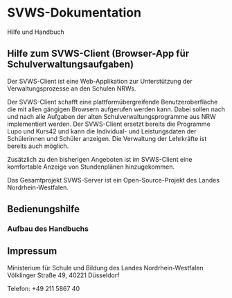 # SVWS-Dokumentation
Hilfe und Handbuch

## Hilfe zum SVWS-Client (Browser-App für Schulverwaltungsaufgaben) 

Der SVWS-Client ist eine Web-Applikation zur Unterstützung der Verwaltungsprozesse an den Schulen NRWs.  

Der SVWS-Client schafft eine plattformübergreifende Benutzeroberfläche die mit allen gängigen Browsern aufgerufen werden kann.
Dabei sollen nach und nach alle Aufgaben der alten Schulverwaltungsprogramme aus NRW implementiert werden.
Der SVWS-Client ersetzt bereits die Programme Lupo und Kurs42 und kann die Individual- und Leistungsdaten der Schülerinnen und Schüler anzeigen.
Die Verwaltung der Lehrkräfte ist bereits auch möglich.

Zusätzlich zu den bisherigen Angeboten ist im SVWS-Client eine komfortable Anzeige von Stundenplänen hinzugekommen.

Das Gesamtprojekt SVWS-Server ist ein Open-Source-Projekt des Landes Nordrhein-Westfalen.


## Bedienungshilfe 

### Aufbau des Handbuchs 

## Impressum

Ministerium für Schule und Bildung des Landes Nordrhein-Westfalen
Völklinger Straße 49, 40221 Düsseldorf


Telefon: +49 211 5867 40

 
